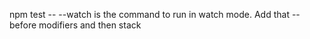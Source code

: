 npm test -- --watch
is the command to run in watch mode.
Add that -- before modifiers and then stack
